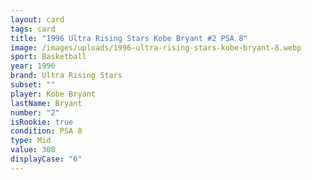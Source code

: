```yaml
---
layout: card
tags: card
title: "1996 Ultra Rising Stars Kobe Bryant #2 PSA 8"
image: /images/uploads/1996-ultra-rising-stars-kobe-bryant-8.webp
sport: Basketball
year: 1996
brand: Ultra Rising Stars
subset: ""
player: Kobe Bryant
lastName: Bryant
number: "2"
isRookie: true
condition: PSA 8
type: Mid
value: 300
displayCase: "6"
---
```

